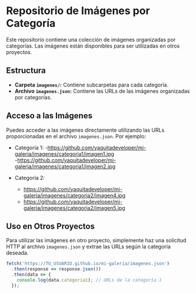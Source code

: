 # Repositorio de Imágenes por Categoría

Este repositorio contiene una colección de imágenes organizadas por categorías. Las imágenes están disponibles para ser utilizadas en otros proyectos.

## Estructura

- **Carpeta `imagenes/`:** Contiene subcarpetas para cada categoría.
- **Archivo `imagenes.json`:** Contiene las URLs de las imágenes organizadas por categorías.

## Acceso a las Imágenes

Puedes acceder a las imágenes directamente utilizando las URLs proporcionadas en el archivo `imagenes.json`. Por ejemplo:

- Categoría 1:
  -https://github.com/yaquitadeveloper/mi-galeria/imagenes/categoria1/imagen1.jpg  
  -https://github.com/yaquitadeveloper/mi-galeria/imagenes/categoria1/imagen2.jpg

- Categoría 2:
  - https://github.com/yaquitadeveloper/mi-galeria/imagenes/categoria2/imagen4.jpg
  - https://github.com/yaquitadeveloper/mi-galeria/imagenes/categoria2/imagen5.jpg

## Uso en Otros Proyectos

Para utilizar las imágenes en otro proyecto, simplemente haz una solicitud HTTP al archivo `imagenes.json` y extrae las URLs según la categoría deseada.

```javascript
fetch('https://TU_USUARIO.github.io/mi-galeria/imagenes.json')
  .then(response => response.json())
  .then(data => {
    console.log(data.categoria1); // URLs de la categoría 1
  });

